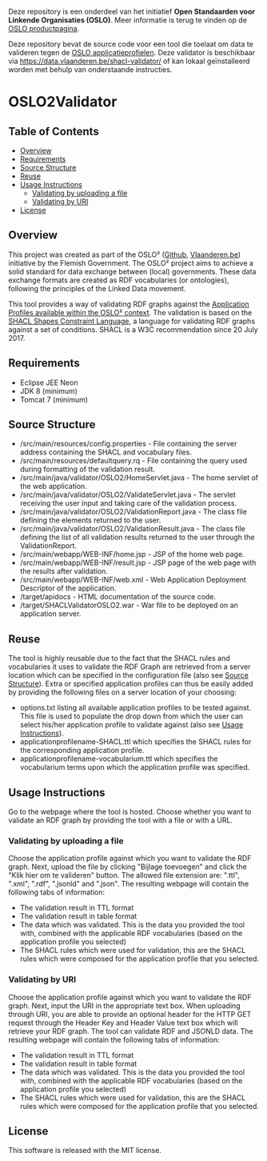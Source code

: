Deze repository is een onderdeel van het initiatief **Open Standaarden voor Linkende Organisaties __(OSLO)__**.
Meer informatie is terug te vinden op de [OSLO productpagina](https://overheid.vlaanderen.be/producten-diensten/OSLO2).

Deze repository bevat de source code voor een tool die toelaat om data te valideren tegen de [OSLO applicatieprofielen](https://data.vlaanderen.be/ns#Applicatieprofielen). Deze validator is beschikbaar via https://data.vlaanderen.be/shacl-validator/ of kan lokaal geïnstalleerd worden met behulp van onderstaande instructies.

# OSLO2Validator

 ## Table of Contents
* [Overview](#overview)
* [Requirements](#requirements)
* [Source Structure](#source-structure)
* [Reuse](#reuse)
* [Usage Instructions](#usage-instructions)
  * [Validating by uploading a file](#validating-by-uploading-a-file)
  * [Validating by URI](#validating-by-uri)
* [License](#license)


## Overview

This project was created as part of the OSLO² ([Github](http://informatievlaanderen.github.io/OSLO/),
 [Vlaanderen.be](https://overheid.vlaanderen.be/producten-diensten/OSLO2)) initiative by the Flemish Government.
 The OSLO² project aims to achieve a solid standard for data exchange between (local) governments.
 These data exchange formats are created as RDF vocabularies (or ontologies), following the principles of the Linked
 Data movement.
 
 This tool provides a way of validating RDF graphs against the [Application Profiles available within the OSLO² context](http://data.vlaanderen.be/ns/#Applicatieprofielen). The validation is based on the [SHACL Shapes Constraint Language](https://www.w3.org/TR/shacl/), a language for validating RDF graphs against a set of conditions. SHACL is a W3C recommendation since 20 July 2017.

## Requirements

* Eclipse JEE Neon
* JDK 8 (minimum)
* Tomcat 7 (minimum)

## Source Structure

* /src/main/resources/config.properties - File containing the server address containing the SHACL and vocabulary files.
* /src/main/resources/defaultquery.rq - File containing the query used during formatting of the validation result.
* /src/main/java/validator/OSLO2/HomeServlet.java - The home servlet of the web application.
* /src/main/java/validator/OSLO2/ValidateServlet.java - The servlet receiving the user input and taking care of the validation process.
* /src/main/java/validator/OSLO2/ValidationReport.java - The class file defining the elements returned to the user.
* /src/main/java/validator/OSLO2/ValidationResult.java - The class file defining the list of all validation results returned to the user through the ValidationReport.
* /src/main/webapp/WEB-INF/home.jsp - JSP of the home web page.
* /src/main/webapp/WEB-INF/result.jsp - JSP page of the web page with the results after validation.
* /src/main/webapp/WEB-INF/web.xml - Web Application Deployment Descriptor of the application.
* /target/apidocs - HTML documentation of the source code.
* /target/SHACLValidatorOSLO2.war - War file to be deployed on an application server.

## Reuse

The tool is highly reusable due to the fact that the SHACL rules and vocabularies it uses to validate the RDF Graph are retrieved from a server location which can be specified in the configuration file (also see [Source Structure](#source-structure)). Extra or specified application profiles can thus be easily added by providing the following files on a server location of your choosing:
 
 * options.txt listing all available application profiles to be tested against. This file is used to populate the drop down from which the user can select his/her application profile to validate against (also see [Usage Instructions](#usage-instructions)).
 * applicationprofilename-SHACL.ttl which specifies the SHACL rules for the corresponding application profile.
 * applicationprofilename-vocabularium.ttl which specifies the vocabularium terms upon which the application profile was specified.

## Usage Instructions

Go to the webpage where the tool is hosted. 
Choose whether you want to validate an RDF graph by providing the tool with a file or with a URL. 

### Validating by uploading a file

Choose the application profile against which you want to validate the RDF graph. Next, upload the file by clicking "Bijlage toevoegen" and click the "Klik hier om te valideren" button. The allowed file extension are: ".ttl", ".xml", ".rdf", ".jsonld" and ".json". The resulting webpage will contain the following tabs of information:

* The validation result in TTL format
* The validation result in table format
* The data which was validated. This is the data you provided the tool with, combined with the applicable RDF vocabularies (based on the application profile you selected)
* The SHACL rules which were used for validation, this are the SHACL rules which were composed for the application profile that you selected.

### Validating by URI

Choose the application profile against which you want to validate the RDF graph. Next, input the URI in the appropriate text box. When uploading through URI, you are able to provide an optional header for the HTTP GET request through the Header Key and Header Value text box which will retrieve your RDF graph. The tool can validate RDF and JSONLD data. The resulting webpage will contain the following tabs of information:

* The validation result in TTL format
* The validation result in table format
* The data which was validated. This is the data you provided the tool with, combined with the applicable RDF vocabularies (based on the application profile you selected)
* The SHACL rules which were used for validation, this are the SHACL rules which were composed for the application profile that you selected.

## License

This software is released with the MIT license.
